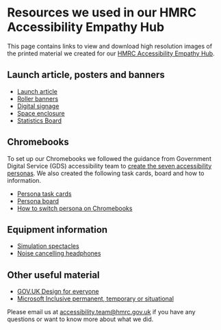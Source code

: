 
# Resources we used in our HMRC Accessibility Empathy Hub

This page contains links to view and download high resolution images of the printed material we created for our [HMRC Accessibility Empathy Hub](https://hmrc.github.io/accessibility-empathy-hub/).

## Launch article, posters and banners

- [Launch article](launch-article/)
- [Roller banners](roller-banners/)
- [Digital signage](digital-signage/)
- [Space enclosure](space-enclosure/)
- [Statistics Board](statistics-board/)

## Chromebooks

To set up our Chromebooks we followed the guidance from Government Digital Service (GDS) accessibility team to [create the seven accessibility personas](https://alphagov.github.io/accessibility-personas/). We also created the following task cards, board and how to information.

- [Persona task cards](persona-task-cards/)
- [Persona board](persona-board/)
- [How to switch persona on Chromebooks](persona-chromebooks/)

## Equipment information

- [Simulation spectacles](simulation-spectacles/)
- [Noise cancelling headphones](noise-cancelling-headphones/)

## Other useful material

- [GOV.UK Design for everyone](design-for-everyone/)
- [Microsoft Inclusive permanent, temporary or situational](inclusive-permanent-temporary-situational/)

Please email us at [accessibility.team@hmrc.gov.uk](mailto:accessibility.team@hmrc.gov.uk) if you have any questions or want to know more about what we did.
